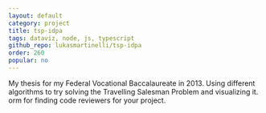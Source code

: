 ```yaml
---
layout: default
category: project
title: tsp-idpa
tags: dataviz, node, js, typescript
github_repo: lukasmartinelli/tsp-idpa
order: 260
popular: no
---
```


My thesis for my Federal Vocational Baccalaureate in 2013.
Using different algorithms to try solving the Travelling Salesman Problem and visualizing it.
orm for finding code reviewers for your project.
